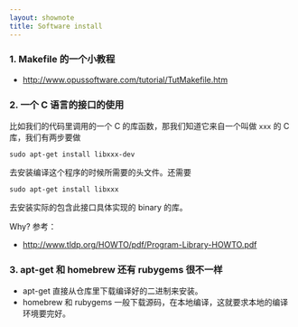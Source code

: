 ```yaml
---
layout: shownote
title: Software install
---
```

### 1. Makefile 的一个小教程
- <http://www.opussoftware.com/tutorial/TutMakefile.htm> 

### 2. 一个 C 语言的接口的使用

比如我们的代码里调用的一个 C 的库函数，那我们知道它来自一个叫做 `xxx` 的 C 库，我们有两步要做

    sudo apt-get install libxxx-dev
    
去安装编译这个程序的时候所需要的头文件。还需要

    sudo apt-get install libxxx
    
去安装实际的包含此接口具体实现的 binary 的库。

Why? 参考：

- <http://www.tldp.org/HOWTO/pdf/Program-Library-HOWTO.pdf> 

### 3. apt-get 和 homebrew 还有 rubygems 很不一样

- apt-get 直接从仓库里下载编译好的二进制来安装。
- homebrew 和 rubygems 
一般下载源码，在本地编译，这就要求本地的编译环境要完好。

